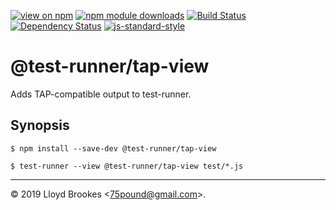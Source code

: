 [![view on npm](https://img.shields.io/npm/v/@test-runner/tap-view.svg)](https://www.npmjs.org/package/@test-runner/tap-view)
[![npm module downloads](https://img.shields.io/npm/dt/@test-runner/tap-view.svg)](https://www.npmjs.org/package/@test-runner/tap-view)
[![Build Status](https://travis-ci.org/test-runner-js/tap-view.svg?branch=master)](https://travis-ci.org/test-runner-js/tap-view)
[![Dependency Status](https://badgen.net/david/dep/test-runner-js/tap-view)](https://david-dm.org/test-runner-js/tap-view)
[![js-standard-style](https://img.shields.io/badge/code%20style-standard-brightgreen.svg)](https://github.com/feross/standard)

# @test-runner/tap-view

Adds TAP-compatible output to test-runner.

## Synopsis

```
$ npm install --save-dev @test-runner/tap-view

$ test-runner --view @test-runner/tap-view test/*.js
```

* * *

&copy; 2019 Lloyd Brookes \<75pound@gmail.com\>.
